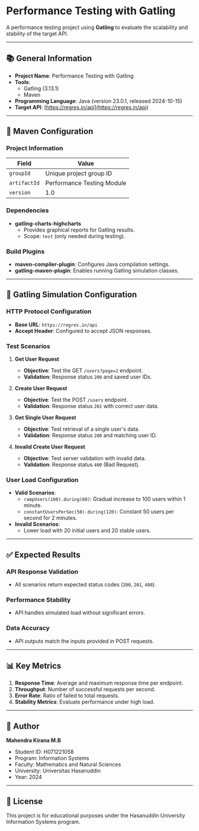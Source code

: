 # Performance Testing with Gatling

A performance testing project using **Gatling** to evaluate the scalability and stability of the target API.

---

## 📚 General Information

- **Project Name**: Performance Testing with Gatling
- **Tools**:
  - Gatling (3.13.1)
  - Maven
- **Programming Language**: Java (version 23.0.1, released 2024-10-15)
- **Target API**: [https://regres.in/api](https://regres.in/api)

---

## 🔧 Maven Configuration

### Project Information

| **Field**    | **Value**                  |
| ------------ | -------------------------- |
| `groupId`    | Unique project group ID    |
| `artifactId` | Performance Testing Module |
| `version`    | 1.0                        |

### Dependencies

- **gatling-charts-highcharts**
  - Provides graphical reports for Gatling results.
  - Scope: `test` (only needed during testing).

### Build Plugins

- **maven-compiler-plugin**: Configures Java compilation settings.
- **gatling-maven-plugin**: Enables running Gatling simulation classes.

---

## 🚀 Gatling Simulation Configuration

### HTTP Protocol Configuration

- **Base URL**: `https://regres.in/api`
- **Accept Header**: Configured to accept JSON responses.

### Test Scenarios

1. **Get User Request**

   - **Objective**: Test the GET `/users?page=2` endpoint.
   - **Validation**: Response status `200` and saved user IDs.

2. **Create User Request**

   - **Objective**: Test the POST `/users` endpoint.
   - **Validation**: Response status `201` with correct user data.

3. **Get Single User Request**

   - **Objective**: Test retrieval of a single user's data.
   - **Validation**: Response status `200` and matching user ID.

4. **Invalid Create User Request**
   - **Objective**: Test server validation with invalid data.
   - **Validation**: Response status `400` (Bad Request).

### User Load Configuration

- **Valid Scenarios**:
  - `rampUsers(100).during(60)`: Gradual increase to 100 users within 1 minute.
  - `constantUsersPerSec(50).during(120)`: Constant 50 users per second for 2 minutes.
- **Invalid Scenarios**:
  - Lower load with 20 initial users and 20 stable users.

---

## ✅ Expected Results

### API Response Validation

- All scenarios return expected status codes (`200`, `201`, `400`).

### Performance Stability

- API handles simulated load without significant errors.

### Data Accuracy

- API outputs match the inputs provided in POST requests.

---

## 📊 Key Metrics

1. **Response Time**: Average and maximum response time per endpoint.
2. **Throughput**: Number of successful requests per second.
3. **Error Rate**: Ratio of failed to total requests.
4. **Stability Metrics**: Evaluate performance under high load.

---

## 👤 Author

**Mahendra Kirana M.B**

- Student ID: H071221058
- Program: Information Systems
- Faculty: Mathematics and Natural Sciences
- University: Universitas Hasanuddin
- Year: 2024

---

## 📝 License

This project is for educational purposes under the Hasanuddin University Information Systems program.
